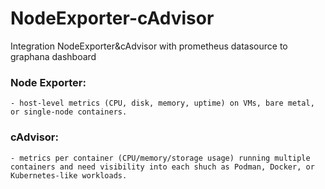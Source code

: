 # NodeExporter-cAdvisor
Integration NodeExporter&amp;cAdvisor with prometheus datasource to graphana dashboard 

### Node Exporter:
    - host-level metrics (CPU, disk, memory, uptime) on VMs, bare metal, or single-node containers.

### cAdvisor:
    - metrics per container (CPU/memory/storage usage) running multiple containers and need visibility into each shuch as Podman, Docker, or Kubernetes-like workloads.

